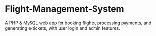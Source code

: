 # Flight-Management-System
A PHP &amp; MySQL web app for booking flights, processing payments, and generating e-tickets, with user login and admin features.

